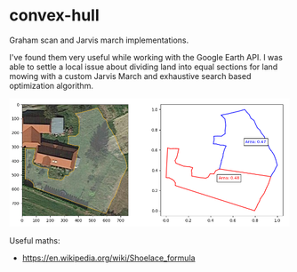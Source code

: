 # convex-hull
Graham scan and Jarvis march implementations.

I've found them very useful while working with the Google Earth API. I was able to settle a local issue about dividing
land into equal sections for land mowing with a custom Jarvis March and exhaustive search based optimization algorithm.

![real life use case](images/convex_hull_use_case.png)

Useful maths:
* https://en.wikipedia.org/wiki/Shoelace_formula
